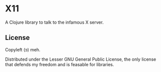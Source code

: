 X11
===
A Clojure library to talk to the infamous X server.

License
-------
Copyleft (ɔ) meh.

Distributed under the Lesser GNU General Public License, the only license that
defends my freedom and is feasable for libraries.
